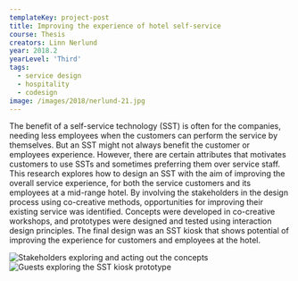 ```yaml
---
templateKey: project-post
title: Improving the experience of hotel self-service
course: Thesis
creators: Linn Nerlund
year: 2018.2
yearLevel: 'Third'
tags:
  - service design
  - hospitality
  - codesign
image: /images/2018/nerlund-21.jpg
---
```


The benefit of a self-service technology (SST) is often for the companies, needing less employees when the customers can perform the service by themselves. But an SST might not always benefit the customer or employees experience. However, there are certain attributes that motivates customers to use SSTs and sometimes preferring them over service staff. This research explores how to design an SST with the aim of improving the overall service experience, for both the service customers and its employees at a mid-range hotel. By involving the stakeholders in the design process using co-creative methods, opportunities for improving their existing service was identified. Concepts were developed in co-creative workshops, and prototypes were designed and tested using interaction design principles. The final design was an SST kiosk that shows potential of improving the experience for customers and employees at the hotel.


<ImageSet>

![Stakeholders exploring and acting out the concepts](/images/2018/nerlund-15.jpg 'Stakeholders exploring and acting out the concepts')
![Guests exploring the SST kiosk prototype](/images/2018/nerlund-22.jpg 'Guests exploring the SST kiosk prototype')

</ImageSet>

